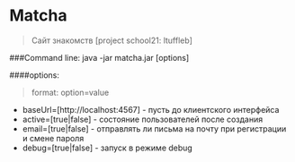 # Matcha 
>Сайт знакомств [project school21: ltuffleb] 

###Command line:
java -jar matcha.jar [options]

####options:
>format: option=value

- baseUrl=[http://localhost:4567] - пусть до клиентского интерфейса
- active=[true|false] - состояние пользователей после создания
- email=[true|false] - отправлять ли письма на почту при регистрации и смене пароля
- debug=[true|false] - запуск в режиме debug
